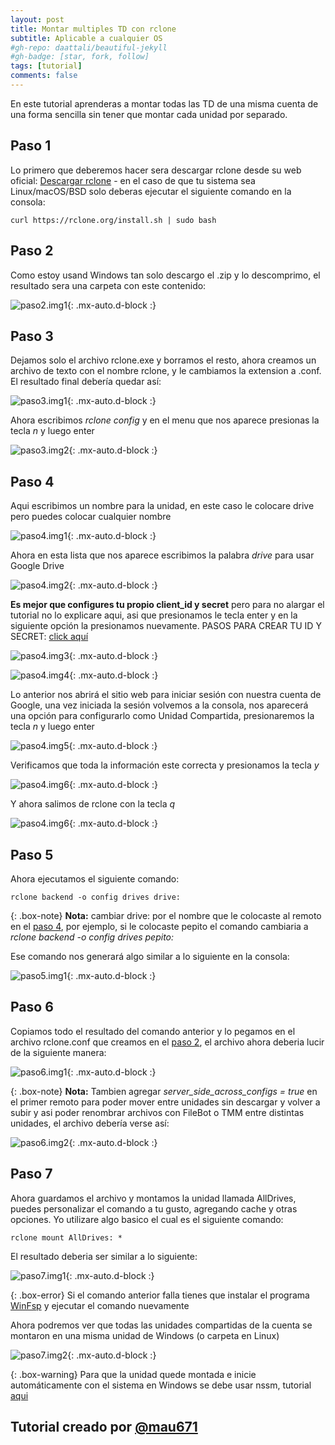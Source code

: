 ```yaml
---
layout: post
title: Montar multiples TD con rclone
subtitle: Aplicable a cualquier OS
#gh-repo: daattali/beautiful-jekyll
#gh-badge: [star, fork, follow]
tags: [tutorial]
comments: false
---
```


En este tutorial aprenderas a montar todas las TD de una misma cuenta de una forma sencilla sin tener que montar cada unidad por separado.

## Paso 1

Lo primero que deberemos hacer sera descargar rclone desde su web oficial: [Descargar rclone](https://rclone.org/downloads/) - en el caso de que tu sistema sea Linux/macOS/BSD solo deberas ejecutar el siguiente comando en la consola: 

~~~ 
curl https://rclone.org/install.sh | sudo bash 
~~~

## Paso 2
Como estoy usand Windows tan solo descargo el .zip y lo descomprimo, el resultado sera una carpeta con este contenido:

![paso2.img1](https://telegra.ph/file/fab62f672ad86cb08ea83.png){: .mx-auto.d-block :}

## Paso 3

Dejamos solo el archivo rclone.exe y borramos el resto, ahora creamos un archivo de texto con el nombre rclone, y le cambiamos la extension a .conf. El resultado final debería quedar así:

![paso3.img1](https://telegra.ph/file/9abba51d48dcd039632b9.png){: .mx-auto.d-block :}

Ahora escribimos _rclone config_ y en el menu que nos aparece presionas la tecla _n_ y luego enter

![paso3.img2](https://telegra.ph/file/0f9b377279f2c0ca0c9db.png){: .mx-auto.d-block :}

## Paso 4

Aqui escribimos un nombre para la unidad, en este caso le colocare drive pero puedes colocar cualquier nombre

![paso4.img1](https://telegra.ph/file/237352e5890dd1d40ccef.png){: .mx-auto.d-block :}

Ahora en esta lista que nos aparece escribimos la palabra _drive_ para usar Google Drive

![paso4.img2](https://telegra.ph/file/aa66921f0b047057e090d.png){: .mx-auto.d-block :}

**Es mejor que configures tu propio client_id y secret** pero para no alargar el tutorial no lo explicare aqui, asi que presionamos le tecla enter y en la siguiente opción la presionamos nuevamente. PASOS PARA CREAR TU ID Y SECRET: [click aquí](https://rclone.org/drive/#making-your-own-client-id)

![paso4.img3](https://telegra.ph/file/0ccc64812ce473722f6cb.png){: .mx-auto.d-block :}

![paso4.img4](https://telegra.ph/file/8edea82b6c6c11effbb42.png){: .mx-auto.d-block :}

Lo anterior nos abrirá el sitio web para iniciar sesión con nuestra cuenta de Google, una vez iniciada la sesión volvemos a la consola, nos aparecerá una opción para configurarlo como Unidad Compartida, presionaremos la tecla _n_ y luego enter

![paso4.img5](https://telegra.ph/file/9c0bd2787ed86fb22e2eb.png){: .mx-auto.d-block :}

Verificamos que toda la información este correcta y presionamos la tecla _y_

![paso4.img6](https://telegra.ph/file/04164ed329aeed956fec2.png){: .mx-auto.d-block :}

Y ahora salimos de rclone con la tecla _q_

![paso4.img6](https://telegra.ph/file/542c78dbd8f531911753a.png){: .mx-auto.d-block :}

## Paso 5

Ahora ejecutamos el siguiente comando:

~~~
rclone backend -o config drives drive:
~~~

{: .box-note}
**Nota:** cambiar drive: por el nombre que le colocaste al remoto en el [paso 4](#paso-4), por ejemplo, si le colocaste pepito el comando cambiaria a _rclone backend -o config drives pepito:_

Ese comando nos generará algo similar a lo siguiente en la consola: 

![paso5.img1](https://telegra.ph/file/f649842083e8d8d47c7da.png){: .mx-auto.d-block :} 

## Paso 6

Copiamos todo el resultado del comando anterior y lo pegamos en el archivo rclone.conf que creamos en el [paso 2](#paso-2), el archivo ahora deberia lucir de la siguiente manera:

![paso6.img1](https://telegra.ph/file/72a6817b8e1a4889555f6.png){: .mx-auto.d-block :} 

{: .box-note}
**Nota:** Tambien agregar _server_side_across_configs = true_ en el primer remoto para poder mover entre unidades sin descargar y volver a subir y asi poder renombrar archivos con FileBot o TMM entre distintas unidades, el archivo debería verse así:

![paso6.img2](https://telegra.ph/file/3198e705e9aebf79b0e12.png){: .mx-auto.d-block :} 

## Paso 7
Ahora guardamos el archivo y montamos la unidad llamada AllDrives, puedes personalizar el comando a tu gusto, agregando cache y otras opciones. Yo utilizare algo basico el cual es el siguiente comando: 

~~~
rclone mount AllDrives: *
~~~

El resultado deberia ser similar a lo siguiente:

![paso7.img1](https://telegra.ph/file/1e8cf0c681ef342531df7.png){: .mx-auto.d-block :} 

{: .box-error}
Si el comando anterior falla tienes que instalar el programa [WinFsp](https://winfsp.dev/rel/) y ejecutar el comando nuevamente

Ahora podremos ver que todas las unidades compartidas de la cuenta se montaron en una misma unidad de Windows (o carpeta en Linux)

![paso7.img2](https://telegra.ph/file/e4929e36b1f3afe0694b6.png){: .mx-auto.d-block :} 

{: .box-warning}
Para que la unidad quede montada e inicie automáticamente con el sistema en Windows se debe usar nssm, tutorial [aqui](https://blog.storagemadeeasy.com/running-windows-rclone-mount-as-a-service/) 

## Tutorial creado por [@mau671](https://t.me/mau671)
